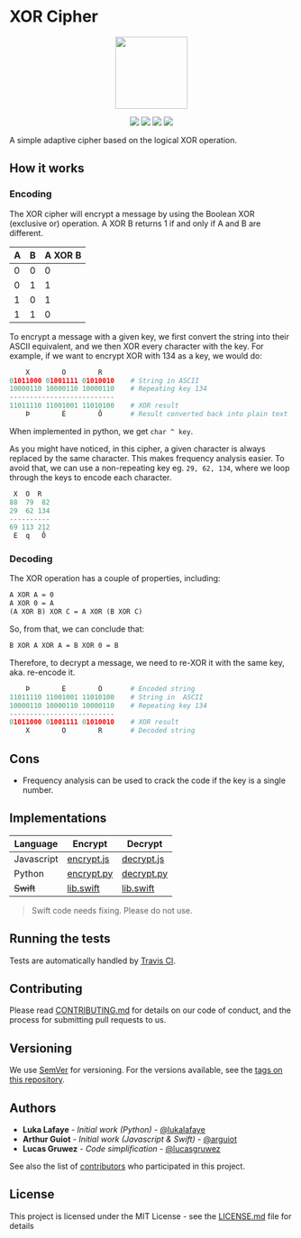 # XOR Cipher
<p align="center">
<!-- replace image by project Image -->
<img height="128" src="https://cryptools.github.io/img/xor.svg">
</p>
<p align="center">
<img src="https://cryptools.github.io/img/status/implemented.svg">
<img src="https://img.shields.io/travis/CrypTools/XORCipher.svg">
<img src="https://img.shields.io/github/license/Cryptools/XORCipher.svg">
<img src="https://img.shields.io/github/contributors/Cryptools/XORCipher.svg">
</p>

A simple adaptive cipher based on the logical XOR operation.

## How it works

### Encoding

The XOR cipher will encrypt a message by using the Boolean XOR (exclusive or) operation. A XOR B returns 1 if and only if A and B are different.

| A | B | A XOR B |
|---|---|---------|
| 0 | 0 |    0    |
| 0 | 1 |    1    |
| 1 | 0 |    1    |
| 1 | 1 |    0    |

To encrypt a message with a given key, we first convert the string into their ASCII equivalent, and we then XOR every character with the key. For example, if we want to encrypt XOR with 134 as a key, we would do:

```python
    X        O        R
01011000 01001111 01010010    # String in ASCII
10000110 10000110 10000110    # Repeating key 134
--------------------------
11011110 11001001 11010100    # XOR result
    Þ        É        Ô       # Result converted back into plain text
```

When implemented in python, we get `char ^ key`.

As you might have noticed, in this cipher, a given character is always replaced by the same character. This makes frequency analysis easier. To avoid that, we can use a non-repeating key eg. `29, 62, 134`, where we loop through the keys to encode each character.

```python
 X  O  R
88  79  82
29  62 134
----------
69 113 212
 E  q   Ô
```


### Decoding

The XOR operation has a couple of properties, including:

```txt
A XOR A = 0
A XOR 0 = A
(A XOR B) XOR C = A XOR (B XOR C)
```

So, from that, we can conclude that:

```txt
B XOR A XOR A = B XOR 0 = B
```

Therefore, to decrypt a message, we need to re-XOR it with the same key, aka. re-encode it.

```python
    Þ        É        Ô       # Encoded string
11011110 11001001 11010100    # String in  ASCII
10000110 10000110 10000110    # Repeating key 134
--------------------------
01011000 01001111 01010010    # XOR result
    X        O        R       # Decoded string
```

## Cons
* Frequency analysis can be used to crack the code if the key is a single number.

## Implementations

|    Language    |           Encrypt            |           Decrypt            |
|----------------|------------------------------|------------------------------|
|   Javascript   | [encrypt.js](js/encrypt.js)  | [decrypt.js](js/decrypt.js)  |
|     Python     | [encrypt.py](py/encrypt.py)  | [decrypt.py](py/decrypt.py)  |
|   ~~Swift~~    | [lib.swift](swift/lib.swift) | [lib.swift](swift/lib.swift) |

> Swift code needs fixing. Please do not use.

## Running the tests

Tests are automatically handled by [Travis CI](https://travis-ci.org/CrypTools/XORCipher/).

## Contributing

Please read [CONTRIBUTING.md](https://github.com/CrypTools/cryptools.github.io/blob/master/CONTRIBUTING.md) for details on our code of conduct, and the process for submitting pull requests to us.

## Versioning

We use [SemVer](http://semver.org/) for versioning. For the versions available, see the [tags on this repository](https://github.com/CrypTools/XORCipher/tags).

## Authors

* **Luka Lafaye** - *Initial work (Python)* - [@lukalafaye](https://github.com/lukalafaye)
* **Arthur Guiot** - *Initial work (Javascript & Swift)* - [@arguiot](https://github.com/arguiot)
* **Lucas Gruwez** - *Code simplification* - [@lucasgruwez](https://github.com/lucasgruwez)

See also the list of [contributors](https://github.com/CrypTools/XORCipher/contributors) who participated in this project.

## License

This project is licensed under the MIT License - see the [LICENSE.md](LICENSE.md) file for details
